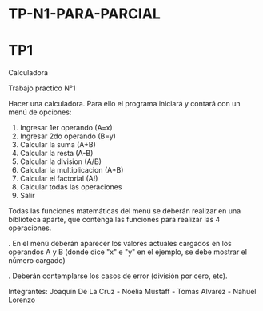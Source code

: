 # TP-N1-PARA-PARCIAL

# TP1

Calculadora

Trabajo practico N°1

Hacer una calculadora. Para ello el programa iniciará y contará con un menú de opciones:

1. Ingresar 1er operando (A=x)
2. Ingresar 2do operando (B=y)
3. Calcular la suma (A+B)
4. Calcular la resta (A-B)
5. Calcular la division (A/B)
6. Calcular la multiplicacion (A\*B)
7. Calcular el factorial (A!)
8. Calcular todas las operaciones
9. Salir

Todas las funciones matemáticas del menú se deberán realizar en una biblioteca aparte, que contenga las funciones para realizar las 4 operaciones.

. En el menú deberán aparecer los valores actuales cargados en los operandos A y B (donde dice "x" e "y" en el ejemplo, se debe mostrar el número cargado)

. Deberán contemplarse los casos de error (división por cero, etc).

Integrantes:
Joaquín De La Cruz -
Noelia Mustaff -
Tomas Alvarez -
Nahuel Lorenzo
